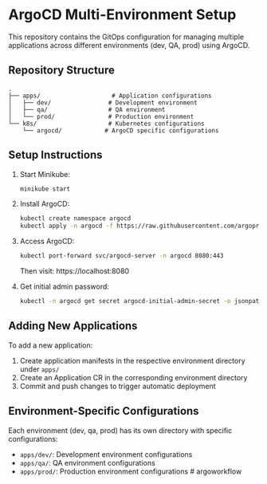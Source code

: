 # ArgoCD Multi-Environment Setup

This repository contains the GitOps configuration for managing multiple applications across different environments (dev, QA, prod) using ArgoCD.

## Repository Structure

```
.
├── apps/                    # Application configurations
│   ├── dev/                # Development environment
│   ├── qa/                 # QA environment
│   └── prod/               # Production environment
└── k8s/                    # Kubernetes configurations
    └── argocd/            # ArgoCD specific configurations
```

## Setup Instructions

1. Start Minikube:
   ```bash
   minikube start
   ```

2. Install ArgoCD:
   ```bash
   kubectl create namespace argocd
   kubectl apply -n argocd -f https://raw.githubusercontent.com/argoproj/argo-cd/stable/manifests/install.yaml
   ```

3. Access ArgoCD:
   ```bash
   kubectl port-forward svc/argocd-server -n argocd 8080:443
   ```
   Then visit: https://localhost:8080

4. Get initial admin password:
   ```bash
   kubectl -n argocd get secret argocd-initial-admin-secret -o jsonpath="{.data.password}" | base64 -d
   ```

## Adding New Applications

To add a new application:
1. Create application manifests in the respective environment directory under `apps/`
2. Create an Application CR in the corresponding environment directory
3. Commit and push changes to trigger automatic deployment

## Environment-Specific Configurations

Each environment (dev, qa, prod) has its own directory with specific configurations:
- `apps/dev/`: Development environment configurations
- `apps/qa/`: QA environment configurations
- `apps/prod/`: Production environment configurations # argoworkflow
